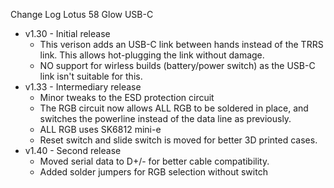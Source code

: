 Change Log Lotus 58 Glow USB-C

- v1.30 - Initial release
   - This verison adds an USB-C link between hands instead of the TRRS link. This allows hot-plugging the link without damage.
   - NO support for wirless builds (battery/power switch) as the USB-C link isn't suitable for this.
- v1.33 - Intermediary release
  - Minor tweaks to the ESD protection circuit
  - The RGB circuit now allows ALL RGB to be soldered in place, and switches the powerline instead of the data line as previously.
  - ALL RGB uses SK6812 mini-e
  - Reset switch and slide switch is moved for better 3D printed cases. 
- v1.40 - Second release
  - Moved serial data to D+/- for better cable compatibility.
  - Added solder jumpers for RGB selection without switch

